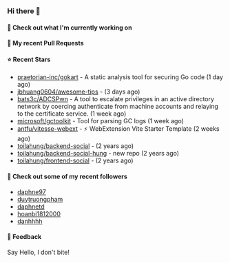 ### Hi there 👋

#### 👷 Check out what I'm currently working on

#### 🔨 My recent Pull Requests


#### ⭐ Recent Stars

- [praetorian-inc/gokart](https://github.com/praetorian-inc/gokart) - A static analysis tool for securing Go code (1 day ago)
- [jbhuang0604/awesome-tips](https://github.com/jbhuang0604/awesome-tips) -  (3 days ago)
- [bats3c/ADCSPwn](https://github.com/bats3c/ADCSPwn) - A tool to escalate privileges in an active directory network by coercing authenticate from machine accounts and relaying to the certificate service. (1 week ago)
- [microsoft/gctoolkit](https://github.com/microsoft/gctoolkit) - Tool for parsing GC logs (1 week ago)
- [antfu/vitesse-webext](https://github.com/antfu/vitesse-webext) - ⚡️ WebExtension Vite Starter Template (2 weeks ago)
- [toilahung/backend-social](https://github.com/toilahung/backend-social) -  (2 years ago)
- [toilahung/backend-social-hung](https://github.com/toilahung/backend-social-hung) - new repo (2 years ago)
- [toilahung/frontend-social](https://github.com/toilahung/frontend-social) -  (2 years ago)

#### 👯 Check out some of my recent followers

- [daphne97](https://github.com/daphne97)
- [duytruongpham](https://github.com/duytruongpham)
- [daphnetd](https://github.com/daphnetd)
- [hoanbi1812000](https://github.com/hoanbi1812000)
- [danhhhh](https://github.com/danhhhh)

#### 💬 Feedback

Say Hello, I don't bite!